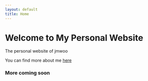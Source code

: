 ```yaml
---
layout: default
title: Home
---
```


# Welcome to My Personal Website

The personal website of jmwoo

You can find more about me [here](/about)

### More coming soon